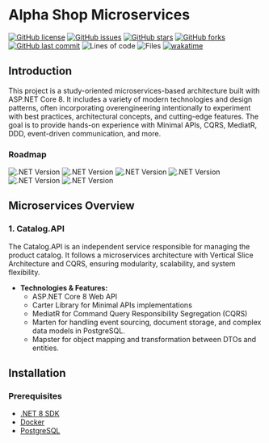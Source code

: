 # Alpha Shop Microservices
[![GitHub license](https://img.shields.io/github/license/ricardocardoso-dev/AlphaShopMicroservices?color=brightgreen)](https://github.com/ricardocardoso-dev/AlphaShopMicroservices/blob/main/LICENSE)
[![GitHub issues](https://img.shields.io/github/issues/ricardocardoso-dev/AlphaShopMicroservices?color=brightgreen)](https://github.com/ricardocardoso-dev/AlphaShopMicroservices/issues)
[![GitHub stars](https://img.shields.io/github/stars/ricardocardoso-dev/AlphaShopMicroservices?color=brightgreen)](https://github.com/ricardocardoso-dev/AlphaShopMicroservices/stargazers)
[![GitHub forks](https://img.shields.io/github/forks/ricardocardoso-dev/AlphaShopMicroservices?color=brightgreen)](https://github.com/ricardocardoso-dev/AlphaShopMicroservices/network)
[![GitHub last commit](https://img.shields.io/github/last-commit/ricardocardoso-dev/AlphaShopMicroservices?color=brightgreen)](https://github.com/ricardocardoso-dev/AlphaShopMicroservices/commits/main)
![Lines of code](https://tokei.rs/b1/github/ricardocardoso-dev/AlphaShopMicroservices?category=code)
![Files](https://tokei.rs/b1/github/ricardocardoso-dev/AlphaShopMicroservices?category=files)
[![wakatime](https://wakatime.com/badge/user/957be417-f277-4ae4-a449-e6bc5785d785/project/7c0b4c2b-fd48-4ca6-b2db-ec9aefef7da0.svg)](https://wakatime.com/badge/user/957be417-f277-4ae4-a449-e6bc5785d785/project/7c0b4c2b-fd48-4ca6-b2db-ec9aefef7da0)


## Introduction
This project is a study-oriented microservices-based architecture built with ASP.NET Core 8. It includes a variety of modern technologies and design patterns, often incorporating overengineering intentionally to experiment with best practices, architectural concepts, and cutting-edge features. The goal is to provide hands-on experience with Minimal APIs, CQRS, MediatR, DDD, event-driven communication, and more.

<h3>Roadmap</h3>  

![.NET Version](https://img.shields.io/badge/Catalog.API-Done-mediumgreen)
![.NET Version](https://img.shields.io/badge/Basket.API-Done-mediumgreen)
![.NET Version](https://img.shields.io/badge/Discount.gRPC-Developing-blue)
![.NET Version](https://img.shields.io/badge/Ordering.API-Pending-purple)
![.NET Version](https://img.shields.io/badge/API_Gateway-Pending-purple)
![.NET Version](https://img.shields.io/badge/Client-Pending-purple)


## Microservices Overview
### 1. **Catalog.API**
The Catalog.API is an independent service responsible for managing the product catalog. It follows a microservices architecture with Vertical Slice Architecture and CQRS, ensuring modularity, scalability, and system flexibility.

- **Technologies & Features:**
  - ASP.NET Core 8 Web API
  - Carter Library for Minimal APIs implementations
  - MediatR for Command Query Responsibility Segregation (CQRS)
  - Marten for handling event sourcing, document storage, and complex data models in PostgreSQL.
  - Mapster for object mapping and transformation between DTOs and entities.

## Installation
### Prerequisites
- [.NET 8 SDK](https://dotnet.microsoft.com/download)
- [Docker](https://www.docker.com/get-started)
- [PostgreSQL](https://www.postgresql.org/download/)
<!-- - [RabbitMQ](https://www.rabbitmq.com/download.html) -->
<!-- - [Redis](https://redis.io/download/) -->

